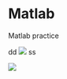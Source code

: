 # Matlab
Matlab practice

dd <img src="https://render.githubusercontent.com/render/math?math=e^{i \pi} = -1"> ss

<img src="https://render.githubusercontent.com/render/math?math=\frac{P(x|θ)P(θ)}{\sum_{Θ}P(x|θ)P(θ)})">
